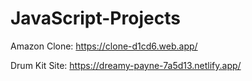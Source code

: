 # JavaScript-Projects

Amazon Clone: https://clone-d1cd6.web.app/

Drum Kit Site: https://dreamy-payne-7a5d13.netlify.app/
